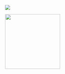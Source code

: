 <img src="https://capsule-render.vercel.app/api?type=waving&color=auto&height=200&section=header&text=GYUYOEN🐶&fontSize=90" />

<a href="https://github.com/GYUYOEN"><img align="center" style="height:180px" src="https://github-readme-stats.vercel.app/api/top-langs/?username=GYUYOEN&layout=compact&theme=nord&hide_border=true" /></a>


<!--
**GYUYOEN/GYUYOEN** is a ✨ _special_ ✨ repository because its `README.md` (this file) appears on your GitHub profile.

Here are some ideas to get you started:

- 🔭 I’m currently working on ...
- 🌱 I’m currently learning ...
- 👯 I’m looking to collaborate on ...
- 🤔 I’m looking for help with ...
- 💬 Ask me about ...
- 📫 How to reach me: ...
- 😄 Pronouns: ...
- ⚡ Fun fact: ...
-->
